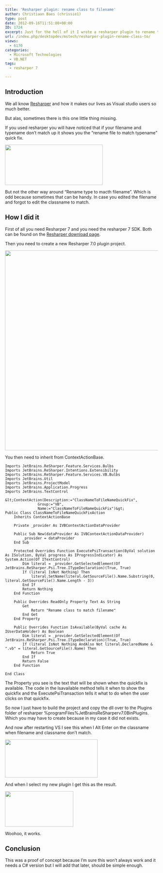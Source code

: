 ```yaml
---
title: 'Resharper plugin: rename class to filename'
author: Christiaan Baes (chrissie1)
type: post
date: 2012-09-16T11:51:00+00:00
ID: 1724
excerpt: Just for the hell of it I wrote a resharper plugin to rename the typename to match the filename.
url: /index.php/desktopdev/mstech/resharper-plugin-rename-class-to/
views:
  - 6170
categories:
  - Microsoft Technologies
  - VB.NET
tags:
  - resharper 7

---
```

## Introduction

We all know [Resharper][1] and how it makes our lives as Visual studio users so much better. 

But alas, sometimes there is this one little thing missing.

If you used resharper you will have noticed that if your filename and typename don&#8217;t match up it shows you the &#8220;rename file to match typename&#8221; quick fix. 

<div class="image_block">
  <a href="/wp-content/uploads/users/chrissie1/resharper/ResharperPlugin1.png?mtime=1347802545"><img alt="" src="/wp-content/uploads/users/chrissie1/resharper/ResharperPlugin1.png?mtime=1347802545" width="322" height="133" /></a>
</div>

But not the other way around &#8220;Rename type to macth filename&#8221;. Which is odd because sometimes that can be handy. In case you edited the filename and forgot to edit the classname to match.

## How I did it

First of all you need Resharper 7 and you need the resharper 7 SDK. Both can be found on the [Resharper download page][2].

Then you need to create a new Resharper 7.0 plugin project. 

<div class="image_block">
  <a href="/wp-content/uploads/users/chrissie1/resharper/ResharperPlugin2.png?mtime=1347802747"><img alt="" src="/wp-content/uploads/users/chrissie1/resharper/ResharperPlugin2.png?mtime=1347802747" width="955" height="660" /></a>
</div>

You then need to inherit from ContextActionBase.

```vbnet
Imports JetBrains.ReSharper.Feature.Services.Bulbs
Imports JetBrains.ReSharper.Intentions.Extensibility
Imports JetBrains.ReSharper.Feature.Services.VB.Bulbs
Imports JetBrains.Util
Imports JetBrains.ProjectModel
Imports JetBrains.Application.Progress
Imports JetBrains.TextControl

&lt;ContextAction(Description:="ClassNameToFileNameQuickFix",
               Group:="VB",
               Name:="ClassNameToFileNameQuickFix")&gt;
Public Class ClassNameToFileNameQuickFixAction
    Inherits ContextActionBase

    Private _provider As IVBContextActionDataProvider
    
    Public Sub New(dataProvider As IVBContextActionDataProvider)
        _provider = dataProvider
    End Sub

    Protected Overrides Function ExecutePsiTransaction(ByVal solution As ISolution, ByVal progress As IProgressIndicator) As System.Action(Of ITextControl)
        Dim literal = _provider.GetSelectedElement(Of JetBrains.ReSharper.Psi.Tree.ITypeDeclaration)(True, True)
        If (literal IsNot Nothing) Then
            literal.SetName(literal.GetSourceFile().Name.Substring(0, literal.GetSourceFile().Name.Length - 3))
        End If
        Return Nothing
    End Function

    Public Overrides ReadOnly Property Text As String
        Get
            Return "Rename class to match filename"
        End Get
    End Property

    Public Overrides Function IsAvailable(ByVal cache As IUserDataHolder) As Boolean
        Dim literal = _provider.GetSelectedElement(Of JetBrains.ReSharper.Psi.Tree.ITypeDeclaration)(True, True)
        If (literal IsNot Nothing AndAlso Not literal.DeclaredName & ".vb" = literal.GetSourceFile().Name) Then
            Return True
        End If
        Return False
    End Function

End Class
```
The Property you see is the text that will be shown when the quickfix is available. The code in the Isavailable method tells it when to show the quickfix and the ExecutePsiTransaction tells it what to do when the user clicks on that quickfix.

So now I just have to build the project and copy the dll over to the Plugins folder of resharper %programFiles%JetBrainsReSharperv7.0BinPlugins. Which you may have to create because in my case it did not exists.

And now after restarting VS I see this when I Alt Enter on the classname when filename and classname don&#8217;t match. 

<div class="image_block">
  <a href="/wp-content/uploads/users/chrissie1/resharper/ResharperPlugin3.png?mtime=1347803232"><img alt="" src="/wp-content/uploads/users/chrissie1/resharper/ResharperPlugin3.png?mtime=1347803232" width="305" height="126" /></a>
</div>

And when I select my new plugin I get this as the result.

<div class="image_block">
  <a href="/wp-content/uploads/users/chrissie1/resharper/ResharperPlugin4.png?mtime=1347803338"><img alt="" src="/wp-content/uploads/users/chrissie1/resharper/ResharperPlugin4.png?mtime=1347803338" width="225" height="117" /></a>
</div>

Woohoo, it works.

## Conclusion

This was a proof of concept because I&#8217;m sure this won&#8217;t always work and it needs a C# version but I will add that later, should be simple enough.

 [1]: http://www.jetbrains.com/resharper/
 [2]: http://www.jetbrains.com/resharper/download/index.html